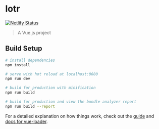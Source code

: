 # lotr

[![Netlify Status](https://api.netlify.com/api/v1/badges/8f56e2fc-97ce-4a06-b89d-8c41dd18aa47/deploy-status)](https://app.netlify.com/sites/lord-of-the-rings/deploys)

> A Vue.js project

## Build Setup

``` bash
# install dependencies
npm install

# serve with hot reload at localhost:8080
npm run dev

# build for production with minification
npm run build

# build for production and view the bundle analyzer report
npm run build --report
```

For a detailed explanation on how things work, check out the [guide](http://vuejs-templates.github.io/webpack/) and [docs for vue-loader](http://vuejs.github.io/vue-loader).
